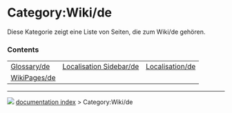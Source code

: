 # Category:Wiki/de
Diese Kategorie zeigt eine Liste von Seiten, die zum Wiki/de gehören.

### Contents

|     |     |     |
| --- | --- | --- |
| [Glossary/de](Glossary/de.md) | [Localisation Sidebar/de](Localisation_Sidebar/de.md) | [Localisation/de](Localisation/de.md) |
| [WikiPages/de](WikiPages/de.md) |



---
![](images/Right_arrow.png) [documentation index](../README.md) > Category:Wiki/de
